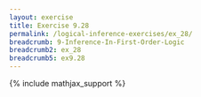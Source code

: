 ```yaml
---
layout: exercise
title: Exercise 9.28
permalink: /logical-inference-exercises/ex_28/
breadcrumb: 9-Inference-In-First-Order-Logic
breadcrumb2: ex_28
breadcrumb5: ex9.28
---
```


{% include mathjax_support %}

